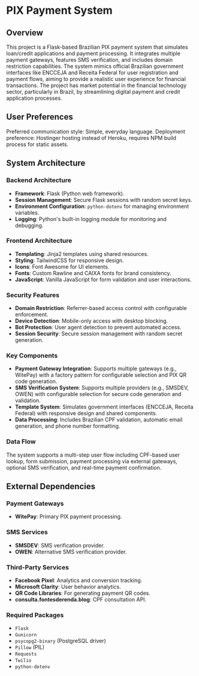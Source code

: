 # PIX Payment System

## Overview
This project is a Flask-based Brazilian PIX payment system that simulates loan/credit applications and payment processing. It integrates multiple payment gateways, features SMS verification, and includes domain restriction capabilities. The system mimics official Brazilian government interfaces like ENCCEJA and Receita Federal for user registration and payment flows, aiming to provide a realistic user experience for financial transactions. The project has market potential in the financial technology sector, particularly in Brazil, by streamlining digital payment and credit application processes.

## User Preferences
Preferred communication style: Simple, everyday language.
Deployment preference: Hostinger hosting instead of Heroku, requires NPM build process for static assets.

## System Architecture

### Backend Architecture
- **Framework**: Flask (Python web framework).
- **Session Management**: Secure Flask sessions with random secret keys.
- **Environment Configuration**: `python-dotenv` for managing environment variables.
- **Logging**: Python's built-in logging module for monitoring and debugging.

### Frontend Architecture
- **Templating**: Jinja2 templates using shared resources.
- **Styling**: TailwindCSS for responsive design.
- **Icons**: Font Awesome for UI elements.
- **Fonts**: Custom Rawline and CAIXA fonts for brand consistency.
- **JavaScript**: Vanilla JavaScript for form validation and user interactions.

### Security Features
- **Domain Restriction**: Referrer-based access control with configurable enforcement.
- **Device Detection**: Mobile-only access with desktop blocking.
- **Bot Protection**: User agent detection to prevent automated access.
- **Session Security**: Secure session management with random secret generation.

### Key Components
- **Payment Gateway Integration**: Supports multiple gateways (e.g., WitePay) with a factory pattern for configurable selection and PIX QR code generation.
- **SMS Verification System**: Supports multiple providers (e.g., SMSDEV, OWEN) with configurable selection for secure code generation and validation.
- **Template System**: Simulates government interfaces (ENCCEJA, Receita Federal) with responsive design and shared components.
- **Data Processing**: Includes Brazilian CPF validation, automatic email generation, and phone number formatting.

### Data Flow
The system supports a multi-step user flow including CPF-based user lookup, form submission, payment processing via external gateways, optional SMS verification, and real-time payment confirmation.

## External Dependencies

### Payment Gateways
- **WitePay**: Primary PIX payment processing.

### SMS Services
- **SMSDEV**: SMS verification provider.
- **OWEN**: Alternative SMS verification provider.

### Third-Party Services
- **Facebook Pixel**: Analytics and conversion tracking.
- **Microsoft Clarity**: User behavior analytics.
- **QR Code Libraries**: For generating payment QR codes.
- **consulta.fontesderenda.blog**: CPF consultation API.

### Required Packages
- `Flask`
- `Gunicorn`
- `psycopg2-binary` (PostgreSQL driver)
- `Pillow` (PIL)
- `Requests`
- `Twilio`
- `python-dotenv`